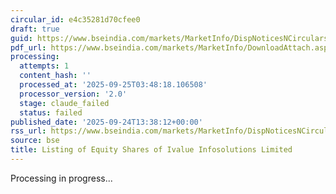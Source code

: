 ```yaml
---
circular_id: e4c35281d70cfee0
draft: true
guid: https://www.bseindia.com/markets/MarketInfo/DispNoticesNCirculars.aspx?Noticeid={9B190C46-2279-4359-9526-22ED48D75974}&noticeno=20250924-52&dt=09/24/2025&icount=52&totcount=75&flag=0
pdf_url: https://www.bseindia.com/markets/MarketInfo/DownloadAttach.aspx?id=20250924-52&attachedId=445a2c94-53ce-47b2-87dc-19770989d992
processing:
  attempts: 1
  content_hash: ''
  processed_at: '2025-09-25T03:48:18.106508'
  processor_version: '2.0'
  stage: claude_failed
  status: failed
published_date: '2025-09-24T13:38:12+00:00'
rss_url: https://www.bseindia.com/markets/MarketInfo/DispNoticesNCirculars.aspx?Noticeid={9B190C46-2279-4359-9526-22ED48D75974}&noticeno=20250924-52&dt=09/24/2025&icount=52&totcount=75&flag=0
source: bse
title: Listing of Equity Shares of Ivalue Infosolutions Limited
---
```


Processing in progress...